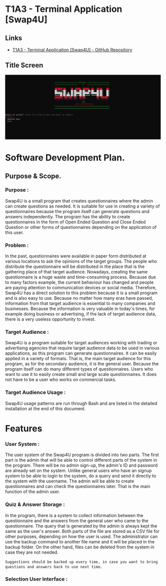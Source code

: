 # T1A3 - Terminal Application [Swap4U]
## Links

* [T1A3 - Terminal Application [Swap4U] - GitHub Repository](https://github.com/anonaeka/T1A3)
## Title Screen
<img src = "docs/title_4u.jpg">

#

# Software Development Plan.
## Purpose & Scope.
### Purpose :
Swap4U is a small program that creates questionnaires where the admin can create questions as needed. It is suitable for use in creating a variety of questionnaires because the program itself can generate questions and answers independently. The program has the ability to create questionnaires in the form of Open Ended Question and Close Ended Question or other forms of questionnaires depending on the application of this user.

### Problem :
In the past, questionnaires were available in paper form distributed at various locations to ask the opinions of the target groups. The people who distribute the questionnaire will be distributed in the place that is the gathering place of that target audience. Nowadays, creating the same questionnaire is a huge waste and time-consuming process. Because due to many factors example, the current behaviour has changed and people are paying attention to communication devices or social media. Therefore, Swap4U has a direct solution to this problem because it is a small program and is also easy to use. Because no matter how many eras have passed, information from that target audience is essential to many companies and businesses. Because the information is very valuable in today's times, for example doing business or advertising, if the lack of target audience data, there is a very useless opportunity to invest.
### Target Audience :
Swap4U is a program suitable for target audiences working with trading or advertising agencies that require target audience data to be used in various applications, as this program can generate questionnaires. It can be easily applied in a variety of formats. That is, the main target audience for this program, as for the secondary audience, it is the general user. Because the program itself can do many different types of questionnaires. Users who want to use it to easily create small and large scale questionnaires. It does not have to be a user who works on commercial tasks.
### Target Audience Usage :
Swap4U usage patterns are run through Bash and are listed in the detailed installation at the end of this document.

# Features
### User System :
The user system of the Swap4U program is divided into two parts. The first part is the admin that will be able to control different parts of the system in the program. There will be no admin sign-up, the admin's ID and password are already set on the system. Unlike general users who have an signup system to be able to login to the system, do a query and send it directly to the system with the username. The admin will be able to create questionnaires and can check the questionnaires later. That is the main function of the admin user.

### Quiz & Answer Storage :
In the program, there is a system to collect information between the questionnaire and the answers from the general user who came to the questionnaire. The query that is generated by the admin is always kept the same as the user's answer. Both parts of the file are stored as a CSV file for other purposes, depending on how the user is used. The administrator can use the backup command to another file name and it will be placed in the backup folder. On the other hand, files can be deleted from the system in case they are not needed. 

    Suggestions should be backed up every time, in case you want to bring questions and answers back to use next time.

### Selection User Interface :
